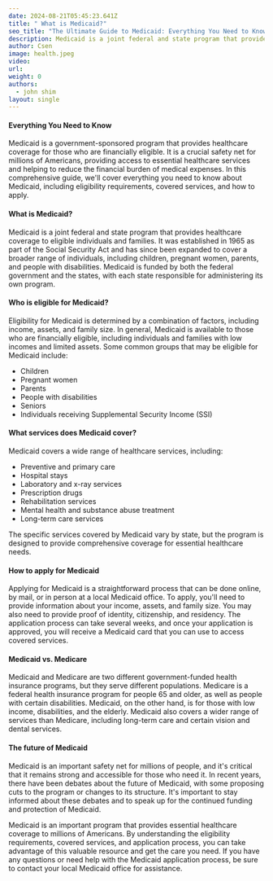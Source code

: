 ```yaml
---
date: 2024-08-21T05:45:23.641Z
title: " What is Medicaid?"
seo_title: "The Ultimate Guide to Medicaid: Everything You Need to Know"
description: Medicaid is a joint federal and state program that provides health insurance to those with low income, disabilities, and the elderly.
author: Csen
image: health.jpeg
video:
url: 
weight: 0
authors:
  - john shim
layout: single
---
```


#### Everything You Need to Know
Medicaid is a government-sponsored program that provides healthcare coverage for those who are financially eligible. It is a crucial safety net for millions of Americans, providing access to essential healthcare services and helping to reduce the financial burden of medical expenses. In this comprehensive guide, we'll cover everything you need to know about Medicaid, including eligibility requirements, covered services, and how to apply.

#### What is Medicaid?
Medicaid is a joint federal and state program that provides healthcare coverage to eligible individuals and families. It was established in 1965 as part of the Social Security Act and has since been expanded to cover a broader range of individuals, including children, pregnant women, parents, and people with disabilities. Medicaid is funded by both the federal government and the states, with each state responsible for administering its own program.

#### Who is eligible for Medicaid?
Eligibility for Medicaid is determined by a combination of factors, including income, assets, and family size. In general, Medicaid is available to those who are financially eligible, including individuals and families with low incomes and limited assets. Some common groups that may be eligible for Medicaid include:

- Children
- Pregnant women
- Parents
- People with disabilities
- Seniors
- Individuals receiving Supplemental Security Income (SSI)

####    What services does Medicaid cover?
Medicaid covers a wide range of healthcare services, including:

- Preventive and primary care
- Hospital stays
- Laboratory and x-ray services
- Prescription drugs
- Rehabilitation services
- Mental health and substance abuse treatment
- Long-term care services

The specific services covered by Medicaid vary by state, but the program is designed to provide comprehensive coverage for essential healthcare needs.

#### How to apply for Medicaid
Applying for Medicaid is a straightforward process that can be done online, by mail, or in person at a local Medicaid office. To apply, you'll need to provide information about your income, assets, and family size. You may also need to provide proof of identity, citizenship, and residency. The application process can take several weeks, and once your application is approved, you will receive a Medicaid card that you can use to access covered services.

#### Medicaid vs. Medicare
Medicaid and Medicare are two different government-funded health insurance programs, but they serve different populations. Medicare is a federal health insurance program for people 65 and older, as well as people with certain disabilities. Medicaid, on the other hand, is for those with low income, disabilities, and the elderly. Medicaid also covers a wider range of services than Medicare, including long-term care and certain vision and dental services.

#### The future of Medicaid
Medicaid is an important safety net for millions of people, and it's critical that it remains strong and accessible for those who need it. In recent years, there have been debates about the future of Medicaid, with some proposing cuts to the program or changes to its structure. It's important to stay informed about these debates and to speak up for the continued funding and protection of Medicaid.

Medicaid is an important program that provides essential healthcare coverage to millions of Americans. By understanding the eligibility requirements, covered services, and application process, you can take advantage of this valuable resource and get the care you need. If you have any questions or need help with the Medicaid application process, be sure to contact your local Medicaid office for assistance.



